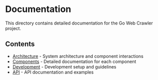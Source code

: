 # Documentation

This directory contains detailed documentation for the Go Web Crawler project.

## Contents

- [Architecture](architecture.md) - System architecture and component interactions
- [Components](components/README.md) - Detailed documentation for each component
- [Development](development.md) - Development setup and guidelines
- [API](api.md) - API documentation and examples 